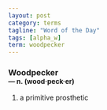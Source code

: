 ```yaml
---
layout: post
category: terms
tagline: "Word of the Day"
tags: [alpha_w]
term: woodpecker
---
```


<h3>Woodpecker<br/> <small>&mdash; n. (wood<span>&middot;</span>peck<span>&middot;</span>er)</small></h3>
<p><ol>
<li>a primitive prosthetic</li>
</ol></p>

